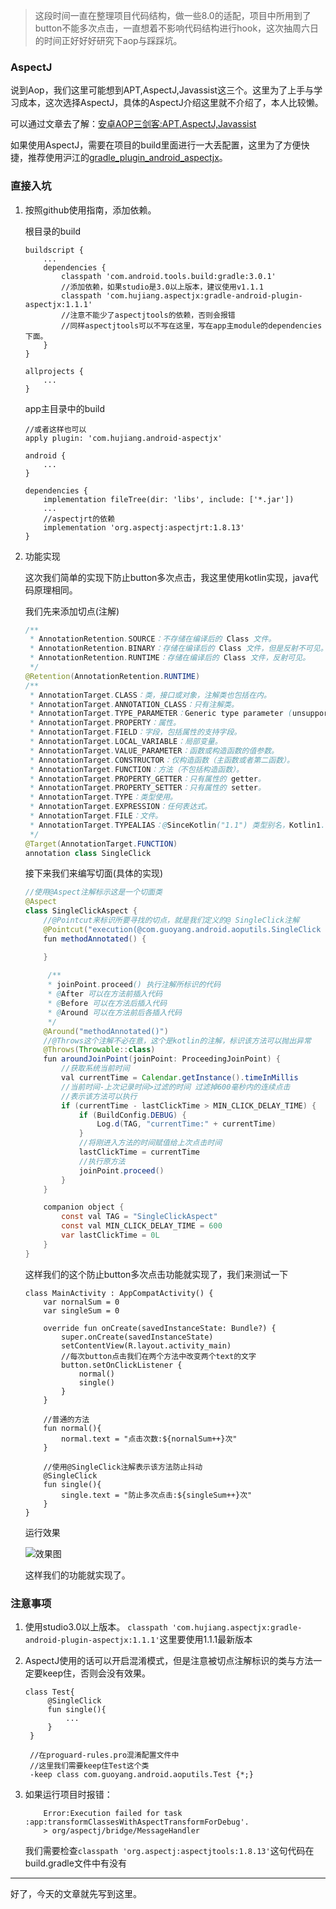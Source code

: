 > 这段时间一直在整理项目代码结构，做一些8.0的适配，项目中所用到了button不能多次点击，一直想着不影响代码结构进行hook，这次抽周六日的时间正好好好研究下aop与踩踩坑。

### AspectJ

说到Aop，我们这里可能想到APT,AspectJ,Javassist这三个。这里为了上手与学习成本，这次选择AspectJ，具体的AspectJ介绍这里就不介绍了，本人比较懒。
	
可以通过文章去了解：[安卓AOP三剑客:APT,AspectJ,Javassist](https://www.jianshu.com/p/dca3e2c8608a)

如果使用AspectJ，需要在项目的build里面进行一大丢配置，这里为了方便快捷，推荐使用沪江的[gradle_plugin_android_aspectjx](https://github.com/HujiangTechnology/gradle_plugin_android_aspectjx)。

### 直接入坑

1. 按照github使用指南，添加依赖。
	
	根目录的build
	
	```
	buildscript {
		...
	    dependencies {
	        classpath 'com.android.tools.build:gradle:3.0.1'
	        //添加依赖，如果studio是3.0以上版本，建议使用v1.1.1
	        classpath 'com.hujiang.aspectjx:gradle-android-plugin-aspectjx:1.1.1'
	        //注意不能少了aspectjtools的依赖，否则会报错
	        //同样aspectjtools可以不写在这里，写在app主module的dependencies下面。
	    }
	}
	
	allprojects {
	    ...
	}
	```
	
	app主目录中的build
	
	```
	//或者这样也可以
	apply plugin: 'com.hujiang.android-aspectjx'
	
	android {
	    ...
	}
	
	dependencies {
	    implementation fileTree(dir: 'libs', include: ['*.jar'])
	    ...
	    //aspectjrt的依赖
	    implementation 'org.aspectj:aspectjrt:1.8.13'
	}

	```
	
2. 功能实现

	这次我们简单的实现下防止button多次点击，我这里使用kotlin实现，java代码原理相同。
	
	我们先来添加切点(注解)
	
	``` java
	/**
	 * AnnotationRetention.SOURCE：不存储在编译后的 Class 文件。
	 * AnnotationRetention.BINARY：存储在编译后的 Class 文件，但是反射不可见。
	 * AnnotationRetention.RUNTIME：存储在编译后的 Class 文件，反射可见。
	 */
	@Retention(AnnotationRetention.RUNTIME)
	/**
	 * AnnotationTarget.CLASS：类，接口或对象，注解类也包括在内。
	 * AnnotationTarget.ANNOTATION_CLASS：只有注解类。
	 * AnnotationTarget.TYPE_PARAMETER：Generic type parameter (unsupported yet)通用类型参数（还不支持）。
	 * AnnotationTarget.PROPERTY：属性。
	 * AnnotationTarget.FIELD：字段，包括属性的支持字段。
	 * AnnotationTarget.LOCAL_VARIABLE：局部变量。
	 * AnnotationTarget.VALUE_PARAMETER：函数或构造函数的值参数。
	 * AnnotationTarget.CONSTRUCTOR：仅构造函数（主函数或者第二函数）。
	 * AnnotationTarget.FUNCTION：方法（不包括构造函数）。
	 * AnnotationTarget.PROPERTY_GETTER：只有属性的 getter。
	 * AnnotationTarget.PROPERTY_SETTER：只有属性的 setter。
	 * AnnotationTarget.TYPE：类型使用。
	 * AnnotationTarget.EXPRESSION：任何表达式。
	 * AnnotationTarget.FILE：文件。
	 * AnnotationTarget.TYPEALIAS：@SinceKotlin("1.1") 类型别名，Kotlin1.1已可用。
	 */
	@Target(AnnotationTarget.FUNCTION)
	annotation class SingleClick
	```
	
	接下来我们来编写切面(具体的实现)
	
	``` java
	//使用@Aspect注解标示这是一个切面类
	@Aspect
	class SingleClickAspect {
	    //@Pointcut来标识所要寻找的切点，就是我们定义的@ SingleClick注解
	    @Pointcut("execution(@com.guoyang.android.aoputils.SingleClick * *(..))")//方法切入点
	    fun methodAnnotated() {
	
	    }
		
	     /**
	     * joinPoint.proceed() 执行注解所标识的代码
	     * @After 可以在方法前插入代码
	     * @Before 可以在方法后插入代码
	     * @Around 可以在方法前后各插入代码
	     */
	    @Around("methodAnnotated()")
	    //@Throws这个注解不必在意，这个是kotlin的注解，标识该方法可以抛出异常
	    @Throws(Throwable::class)
	    fun aroundJoinPoint(joinPoint: ProceedingJoinPoint) {
	    	//获取系统当前时间
	        val currentTime = Calendar.getInstance().timeInMillis
	        //当前时间-上次记录时间>过滤的时间 过滤掉600毫秒内的连续点击
	        //表示该方法可以执行
	        if (currentTime - lastClickTime > MIN_CLICK_DELAY_TIME) {
	            if (BuildConfig.DEBUG) {
	                Log.d(TAG, "currentTime:" + currentTime)
	            }
	            //将刚进入方法的时间赋值给上次点击时间
	            lastClickTime = currentTime
	            //执行原方法
	            joinPoint.proceed()
	        }
	    }
	
	    companion object {
	        const val TAG = "SingleClickAspect"
	        const val MIN_CLICK_DELAY_TIME = 600
	        var lastClickTime = 0L
	    }
	}
	```
	
	这样我们的这个防止button多次点击功能就实现了，我们来测试一下
	
	```
	class MainActivity : AppCompatActivity() {
	    var nornalSum = 0
	    var singleSum = 0
	
	    override fun onCreate(savedInstanceState: Bundle?) {
	        super.onCreate(savedInstanceState)
	        setContentView(R.layout.activity_main)
			//每次button点击我们在两个方法中改变两个text的文字
	        button.setOnClickListener {
	            normal()
	            single()
	        }
	    }
		
	    //普通的方法
	    fun normal(){
	        normal.text = "点击次数:${nornalSum++}次"
	    }
	
	    //使用@SingleClick注解表示该方法防止抖动
	    @SingleClick
	    fun single(){
	        single.text = "防止多次点击:${singleSum++}次"
	    }
	}
	```
	
	运行效果
	
	![效果图](https://github.com/GuoYangGit/AopUtils/blob/master/gif/%E6%95%88%E6%9E%9C%E5%9B%BE.gif)
	
   这样我们的功能就实现了。

### 注意事项

1. 使用studio3.0以上版本。
`classpath 'com.hujiang.aspectjx:gradle-android-plugin-aspectjx:1.1.1'`这里要使用1.1.1最新版本

2. AspectJ使用的话可以开启混淆模式，但是注意被切点注解标识的类与方法一定要keep住，否则会没有效果。

   ```
   class Test{
	    @SingleClick
	    fun single(){
	        ...
	    }
	}
	
	//在proguard-rules.pro混淆配置文件中
	//这里我们需要keep住Test这个类
	-keep class com.guoyang.android.aoputils.Test {*;}
   ```
3. 如果运行项目时报错：
	```
		Error:Execution failed for task :app:transformClassesWithAspectTransformForDebug'.
		> org/aspectj/bridge/MessageHandler
	```
	
	我们需要检查`classpath 'org.aspectj:aspectjtools:1.8.13'`这句代码在build.gradle文件中有没有
	
---
好了，今天的文章就先写到这里。
